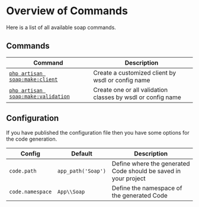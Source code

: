 # Overview of Commands

Here is a list of all available soap commands.

## Commands

Command                                                  | Description
-------------------------------------------------------- | -------------
[`php artisan soap:make:client`](make-client.md)         | Create a customized client by wsdl or config name
[`php artisan soap:make:validation`](make-validation.md) | Create one or all validation classes by wsdl or config name

## Configuration

If you have published the configuration file then you have some options for the code generation.

Config             | Default            | Description
------------------ | ------------------ | -----------
``code.path``      | `app_path('Soap')` | Define where the generated Code should be saved in your project
``code.namespace`` | `App\\Soap`        | Define the namespace of the generated Code 
